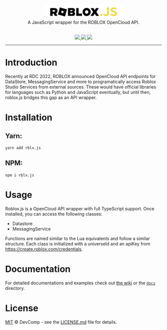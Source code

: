 <div align="center"><img src="https://raw.githubusercontent.com/CompeyDev/roblox.js/main/assets/roblox-js-light.png" width="50%" ></div>
<div align="center">A JavaScript wrapper for the ROBLOX OpenCloud API.</div>
<p align="center">
<br>
<a href="https://npm.im/rblx.js"> <img src="https://img.shields.io/npm/v/rblx.js?color=%23800080" /> </a>
<a href="https://bundlephobia.com/package/rblx.js@latest"> <img src="https://img.shields.io/bundlephobia/min/rblx.js" /> </a>
<a href="https://compeydev.mit-license.org"> <img src="https://img.shields.io/npm/l/rblx.js" /> </a>

---

# Introduction
Recently at RDC 2022, ROBLOX announced OpenCloud API endpoints for DataStore, MessagingService and more to programatically access Roblox Studio Services from external sources. These would have official libraries for languages such as Python and JavaScript eventually, but until then, roblox.js bridges this gap as an API wrapper.

# Installation
## Yarn:
```console
yarn add rblx.js
```

## NPM:
```console
npm i rblx.js
```

# Usage
Roblox.js is a OpenCloud API wrapper with full TypeScript support. Once installed, you can access the following classes:
- Datastore
- MessagingService

Functions are named similar to the Lua equivalents and follow a similar structure. Each class is initialized with a universeId and an apiKey from https://create.roblox.com/credentials.

# Documentation
For detailed documentations and examples check out [the wiki](https://github.com/CompeyDev/roblox.js/wiki) or the [`docs`](https://github.com/CompeyDev/roblox.js/tree/HEAD/docs) directory.
  
# License 
[MIT](https://compeydev.mit-license.org) © DevComp - see the [LICENSE.md](LICENSE) file for details.
